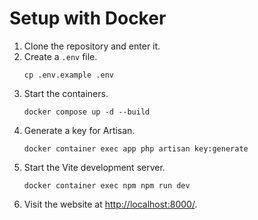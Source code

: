 # Setup with Docker

1. Clone the repository and enter it.
2. Create a ``.env`` file.
    ```shell
    cp .env.example .env
    ```
3. Start the containers.
    ```shell
    docker compose up -d --build
    ```
4. Generate a key for Artisan.
    ```shell
    docker container exec app php artisan key:generate
    ```
5. Start the Vite development server.
    ```shell
    docker container exec npm npm run dev
    ```
6. Visit the website at <http://localhost:8000/>.
